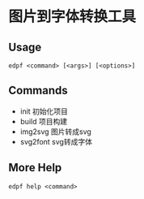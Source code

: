 # 图片到字体转换工具

## Usage

    edpf <command> [<args>] [<options>]

## Commands


+ init        初始化项目
+ build       项目构建
+ img2svg     图片转成svg
+ svg2font   svg转成字体

## More Help

    edpf help <command>